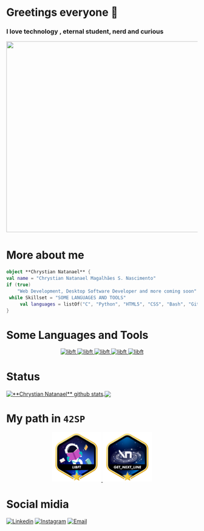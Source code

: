 <link rel="stylesheet" href="https://cdn.jsdelivr.net/gh/devicons/devicon@v2.15.1/devicon.min.css">

# Greetings everyone 👋

### I love technology , eternal student, nerd and curious
<img src="https://media.tenor.com/C1r3YSmu4IQAAAAC/coding.gif" width="980" height="501" />

# More about me


```kotlin
object **Chrystian Natanael** {
val name = "Chrystian Natanael Magalhães S. Nascimento"
if (true)
	"Web Development, Desktop Software Developer and more coming soon"
 while Skillset = "SOME LANGUAGES AND TOOLS"
	 val languages = listOf("C", "Python", "HTML5", "CSS", "Bash", "Git")
}
```

# Some Languages and Tools

<p align="center">
  <a href="https://img.icons8.com/?size=100&id=shQTXiDQiQVR&format=png">
  <img src="https://img.icons8.com/?size=100&id=shQTXiDQiQVR&format=png" alt="libft" width="98">
  </a>
   <a href="https://github.com/Chrystian-Natanael/Chrystian-Natanael/assets/90218717/9ef1bc66-a45b-435c-91df-64f962853247">
  <img src="https://github.com/Chrystian-Natanael/Chrystian-Natanael/assets/90218717/9ef1bc66-a45b-435c-91df-64f962853247" alt="libft" width="98">
  </a>
  <a href="https://img.icons8.com/nolan/64/1A6DFF/C822FF/console.png">
  <img src="https://img.icons8.com/nolan/64/1A6DFF/C822FF/console.png" alt="libft" width="98">
  </a>
  <a href="https://img.icons8.com/?size=100&id=i19Ns28h30P4&format=png">
  <img src="https://img.icons8.com/?size=100&id=i19Ns28h30P4&format=png" alt="libft" width="98">
  </a>
   <a href="https://img.icons8.com/?size=100&id=CMVEhOBzk3Zp&format=png">
  <img src="https://img.icons8.com/?size=100&id=CMVEhOBzk3Zp&format=png" alt="libft" width="98">
  </a>
</p>

# Status

<a href="https://github.com/Chrystian-Natanael">
 <img align="center" src="https://github-readme-stats.vercel.app/api?username=Chrystian-Natanael&show_icons=true&theme=tokyonight&line_height=27" alt="**Chrystian Natanael** github stats"/>
</a><a href="https://github.com/Chrystian-Natanael">
  <img align="center" src="https://github-readme-stats.vercel.app/api/top-langs/?username=Chrystian-Natanael&theme=tokyonight&hide_langs_below=1" />
</a>

<br>

# My path in `42SP`

<p align="center">
  <a href="https://github.com/Chrystian-Natanael/Libft">
  <img src="https://github.com/Chrystian-Natanael/Aleatorios/raw/master/badges/libftm.png" alt="libft" width="130">
  </a>
    <a href="https://github.com/Chrystian-Natanael/Get_next_line">
  <img src="https://github.com/Chrystian-Natanael/Aleatorios/raw/master/badges/get_next_linem.png" alt="libft" width="130">
  </a>
</p>

# Social midia
[![Linkedin](https://img.icons8.com/?size=70&id=44019&format=png)](https://www.linkedin.com/in/chrystian-natanael-677a1b179/)
[![Instagram](https://img.icons8.com/?size=70&id=43625&format=png)](https://www.instagram.com/chrystian__natanael/)
[![Email](https://img.icons8.com/?size=70&id=48165&format=png)](mailto:chrystian.natanael.msn@gmail.com?subject=I%20found%20you%20on%20your%20github&body=)
